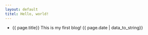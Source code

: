 ```yaml
---
layout: default
titel: Hello, world!
---
```


* {{ page.title}}
This is my first blog!
{{ page.date | data_to_string}}

